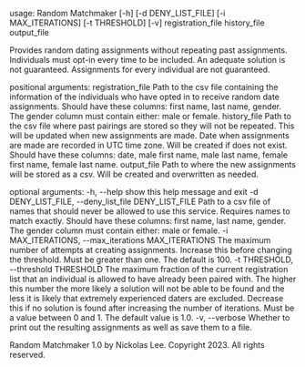 usage: Random Matchmaker [-h] [-d DENY_LIST_FILE] [-i MAX_ITERATIONS]
                         [-t THRESHOLD] [-v]
                         registration_file history_file output_file

Provides random dating assignments without repeating past assignments.
Individuals must opt-in every time to be included. An adequate solution is not
guaranteed. Assignments for every individual are not guaranteed.

positional arguments:
  registration_file     Path to the csv file containing the information of the
                        individuals who have opted in to receive random date
                        assignments. Should have these columns: first name,
                        last name, gender. The gender column must contain
                        either: male or female.
  history_file          Path to the csv file where past pairings are stored so
                        they will not be repeated. This will be updated when
                        new assignments are made. Date when assignments are
                        made are recorded in UTC time zone. Will be created if
                        does not exist. Should have these columns: date, male
                        first name, male last name, female first name, female
                        last name.
  output_file           Path to where the new assignments will be stored as a
                        csv. Will be created and overwritten as needed.

optional arguments:
  -h, --help            show this help message and exit
  -d DENY_LIST_FILE, --deny_list_file DENY_LIST_FILE
                        Path to a csv file of names that should never be
                        allowed to use this service. Requires names to match
                        exactly. Should have these columns: first name, last
                        name, gender. The gender column must contain either:
                        male or female.
  -i MAX_ITERATIONS, --max_iterations MAX_ITERATIONS
                        The maximum number of attempts at creating
                        assignments. Increase this before changing the
                        threshold. Must be greater than one. The default is
                        100.
  -t THRESHOLD, --threshold THRESHOLD
                        The maximum fraction of the current registration list
                        that an individual is allowed to have already been
                        paired with. The higher this number the more likely a
                        solution will not be able to be found and the less it
                        is likely that extremely experienced daters are
                        excluded. Decrease this if no solution is found after
                        increasing the number of iterations. Must be a value
                        between 0 and 1. The default value is 1.0.
  -v, --verbose         Whether to print out the resulting assignments as well
                        as save them to a file.

Random Matchmaker 1.0 by Nickolas Lee. Copyright 2023. All rights reserved.
